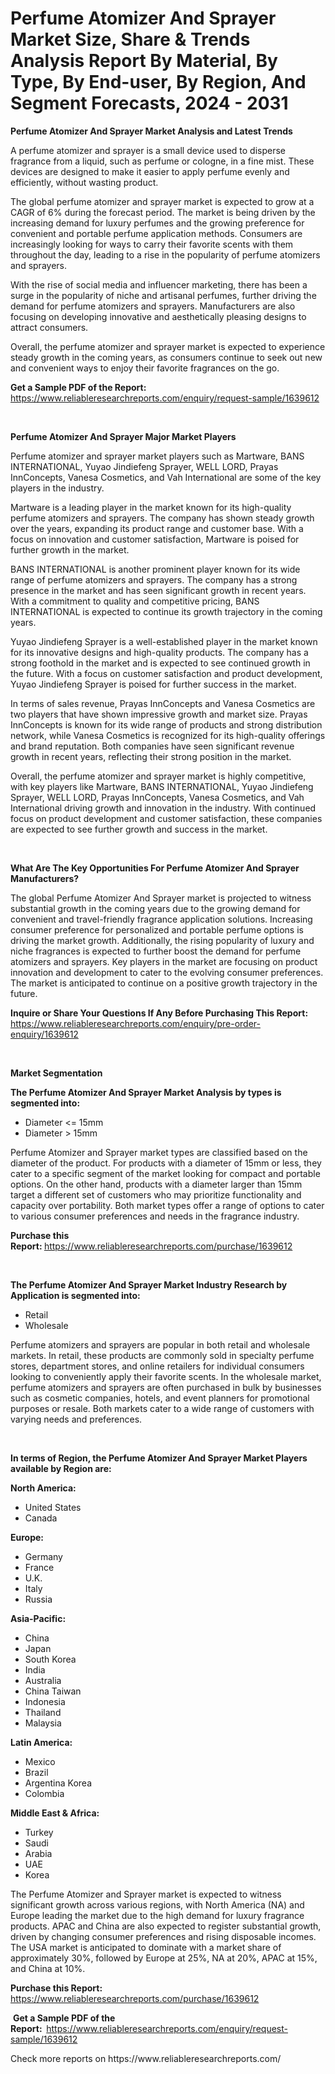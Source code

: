 <p><h1>Perfume Atomizer And Sprayer Market Size, Share & Trends Analysis Report By Material, By Type, By End-user, By Region, And Segment Forecasts, 2024 - 2031</h1></p><p><strong>Perfume Atomizer And Sprayer Market Analysis and Latest Trends</strong></p>
<p><p>A perfume atomizer and sprayer is a small device used to disperse fragrance from a liquid, such as perfume or cologne, in a fine mist. These devices are designed to make it easier to apply perfume evenly and efficiently, without wasting product.</p><p>The global perfume atomizer and sprayer market is expected to grow at a CAGR of 6% during the forecast period. The market is being driven by the increasing demand for luxury perfumes and the growing preference for convenient and portable perfume application methods. Consumers are increasingly looking for ways to carry their favorite scents with them throughout the day, leading to a rise in the popularity of perfume atomizers and sprayers.</p><p>With the rise of social media and influencer marketing, there has been a surge in the popularity of niche and artisanal perfumes, further driving the demand for perfume atomizers and sprayers. Manufacturers are also focusing on developing innovative and aesthetically pleasing designs to attract consumers.</p><p>Overall, the perfume atomizer and sprayer market is expected to experience steady growth in the coming years, as consumers continue to seek out new and convenient ways to enjoy their favorite fragrances on the go.</p></p>
<p><strong>Get a Sample PDF of the Report:&nbsp;</strong> <a href="https://www.reliableresearchreports.com/enquiry/request-sample/1639612">https://www.reliableresearchreports.com/enquiry/request-sample/1639612</a></p>
<p>&nbsp;</p>
<p><strong>Perfume Atomizer And Sprayer Major Market Players</strong></p>
<p><p>Perfume atomizer and sprayer market players such as Martware, BANS INTERNATIONAL, Yuyao Jindiefeng Sprayer, WELL LORD, Prayas InnConcepts, Vanesa Cosmetics, and Vah International are some of the key players in the industry.</p><p>Martware is a leading player in the market known for its high-quality perfume atomizers and sprayers. The company has shown steady growth over the years, expanding its product range and customer base. With a focus on innovation and customer satisfaction, Martware is poised for further growth in the market.</p><p>BANS INTERNATIONAL is another prominent player known for its wide range of perfume atomizers and sprayers. The company has a strong presence in the market and has seen significant growth in recent years. With a commitment to quality and competitive pricing, BANS INTERNATIONAL is expected to continue its growth trajectory in the coming years.</p><p>Yuyao Jindiefeng Sprayer is a well-established player in the market known for its innovative designs and high-quality products. The company has a strong foothold in the market and is expected to see continued growth in the future. With a focus on customer satisfaction and product development, Yuyao Jindiefeng Sprayer is poised for further success in the market.</p><p>In terms of sales revenue, Prayas InnConcepts and Vanesa Cosmetics are two players that have shown impressive growth and market size. Prayas InnConcepts is known for its wide range of products and strong distribution network, while Vanesa Cosmetics is recognized for its high-quality offerings and brand reputation. Both companies have seen significant revenue growth in recent years, reflecting their strong position in the market.</p><p>Overall, the perfume atomizer and sprayer market is highly competitive, with key players like Martware, BANS INTERNATIONAL, Yuyao Jindiefeng Sprayer, WELL LORD, Prayas InnConcepts, Vanesa Cosmetics, and Vah International driving growth and innovation in the industry. With continued focus on product development and customer satisfaction, these companies are expected to see further growth and success in the market.</p></p>
<p>&nbsp;</p>
<p><strong>What Are The Key Opportunities For Perfume Atomizer And Sprayer Manufacturers?</strong></p>
<p><p>The global Perfume Atomizer And Sprayer market is projected to witness substantial growth in the coming years due to the growing demand for convenient and travel-friendly fragrance application solutions. Increasing consumer preference for personalized and portable perfume options is driving the market growth. Additionally, the rising popularity of luxury and niche fragrances is expected to further boost the demand for perfume atomizers and sprayers. Key players in the market are focusing on product innovation and development to cater to the evolving consumer preferences. The market is anticipated to continue on a positive growth trajectory in the future.</p></p>
<p><strong>Inquire or Share Your Questions If Any Before Purchasing This Report:</strong> <a href="https://www.reliableresearchreports.com/enquiry/pre-order-enquiry/1639612">https://www.reliableresearchreports.com/enquiry/pre-order-enquiry/1639612</a></p>
<p>&nbsp;</p>
<p><strong>Market Segmentation</strong></p>
<p><strong>The Perfume Atomizer And Sprayer Market Analysis by types is segmented into:</strong></p>
<p><ul><li>Diameter <= 15mm</li><li>Diameter > 15mm</li></ul></p>
<p><p>Perfume Atomizer and Sprayer market types are classified based on the diameter of the product. For products with a diameter of 15mm or less, they cater to a specific segment of the market looking for compact and portable options. On the other hand, products with a diameter larger than 15mm target a different set of customers who may prioritize functionality and capacity over portability. Both market types offer a range of options to cater to various consumer preferences and needs in the fragrance industry.</p></p>
<p><strong>Purchase this Report:&nbsp;</strong><a href="https://www.reliableresearchreports.com/purchase/1639612">https://www.reliableresearchreports.com/purchase/1639612</a></p>
<p>&nbsp;</p>
<p><strong>The Perfume Atomizer And Sprayer Market Industry Research by Application is segmented into:</strong></p>
<p><ul><li>Retail</li><li>Wholesale</li></ul></p>
<p><p>Perfume atomizers and sprayers are popular in both retail and wholesale markets. In retail, these products are commonly sold in specialty perfume stores, department stores, and online retailers for individual consumers looking to conveniently apply their favorite scents. In the wholesale market, perfume atomizers and sprayers are often purchased in bulk by businesses such as cosmetic companies, hotels, and event planners for promotional purposes or resale. Both markets cater to a wide range of customers with varying needs and preferences.</p></p>
<p>&nbsp;</p>
<p><strong>In terms of Region, the Perfume Atomizer And Sprayer Market Players available by Region are:</strong></p>
<p>
    <p> <strong> North America: </strong>
        <ul>
            <li>United States</li>
            <li>Canada</li>
        </ul>
        </p> 
    <p> <strong> Europe: </strong>
        <ul>
            <li>Germany</li>
            <li>France</li>
            <li>U.K.</li>
            <li>Italy</li>
            <li>Russia</li>
        </ul>
        </p> 
    <p> <strong> Asia-Pacific: </strong>
        <ul>
            <li>China</li>
            <li>Japan</li>
            <li>South Korea</li>
            <li>India</li>
            <li>Australia</li>
            <li>China Taiwan</li>
            <li>Indonesia</li>
            <li>Thailand</li>
            <li>Malaysia</li>
        </ul>
        </p> 
    <p> <strong> Latin America: </strong>
        <ul>
            <li>Mexico</li>
            <li>Brazil</li>
            <li>Argentina Korea</li>
            <li>Colombia</li>
        </ul>
        </p> 
    <p> <strong> Middle East & Africa: </strong>
        <ul>
            <li>Turkey</li>
            <li>Saudi</li>
            <li>Arabia</li>
            <li>UAE</li>
            <li>Korea</li>
        </ul>
    </p>
    </p>
<p><p>The Perfume Atomizer and Sprayer market is expected to witness significant growth across various regions, with North America (NA) and Europe leading the market due to the high demand for luxury fragrance products. APAC and China are also expected to register substantial growth, driven by changing consumer preferences and rising disposable incomes. The USA market is anticipated to dominate with a market share of approximately 30%, followed by Europe at 25%, NA at 20%, APAC at 15%, and China at 10%.</p></p>
<p><strong>Purchase this Report: </strong><a href="https://www.reliableresearchreports.com/purchase/1639612">https://www.reliableresearchreports.com/purchase/1639612</a></p>
<p>&nbsp;<strong>Get a Sample PDF of the Report:&nbsp;&nbsp;</strong><a href="https://www.reliableresearchreports.com/enquiry/request-sample/1639612">https://www.reliableresearchreports.com/enquiry/request-sample/1639612</a></p>
<p><strong></strong></p>
<p>Check more reports on https://www.reliableresearchreports.com/</p>